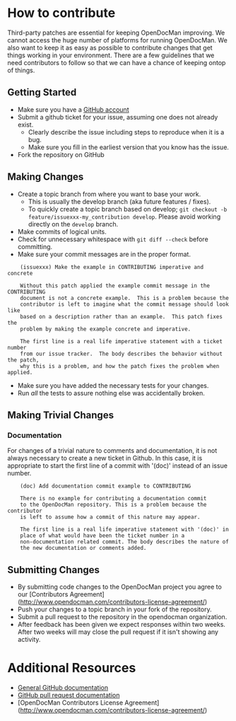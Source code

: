 # How to contribute

Third-party patches are essential for keeping OpenDocMan improving. We cannot
access the huge number of platforms for running OpenDocMan. We also want to keep it as 
easy as possible to contribute changes that get things working in your environment. 
There are a few guidelines that we need contributors to follow so that we can 
have a chance of keeping ontop of things.

## Getting Started

* Make sure you have a [GitHub account](https://github.com/signup/free)
* Submit a github ticket for your issue, assuming one does not already exist.
  * Clearly describe the issue including steps to reproduce when it is a bug.
  * Make sure you fill in the earliest version that you know has the issue.
* Fork the repository on GitHub

## Making Changes

* Create a topic branch from where you want to base your work.
  * This is usually the develop branch (aka future features / fixes).
  * To quickly create a topic branch based on develop; `git checkout -b
    feature/issuexxx-my_contribution develop`. Please avoid working directly on the
    `develop` branch.
* Make commits of logical units.
* Check for unnecessary whitespace with `git diff --check` before committing.
* Make sure your commit messages are in the proper format.

````
    (issuexxx) Make the example in CONTRIBUTING imperative and concrete

    Without this patch applied the example commit message in the CONTRIBUTING
    document is not a concrete example.  This is a problem because the
    contributor is left to imagine what the commit message should look like
    based on a description rather than an example.  This patch fixes the
    problem by making the example concrete and imperative.

    The first line is a real life imperative statement with a ticket number
    from our issue tracker.  The body describes the behavior without the patch,
    why this is a problem, and how the patch fixes the problem when applied.
````

* Make sure you have added the necessary tests for your changes.
* Run _all_ the tests to assure nothing else was accidentally broken.

## Making Trivial Changes

### Documentation

For changes of a trivial nature to comments and documentation, it is not
always necessary to create a new ticket in Github. In this case, it is
appropriate to start the first line of a commit with '(doc)' instead of
an issue number. 

````
    (doc) Add documentation commit example to CONTRIBUTING

    There is no example for contributing a documentation commit
    to the OpenDocMan repository. This is a problem because the contributor
    is left to assume how a commit of this nature may appear.

    The first line is a real life imperative statement with '(doc)' in
    place of what would have been the ticket number in a 
    non-documentation related commit. The body describes the nature of
    the new documentation or comments added.
````

## Submitting Changes

* By submitting code changes to the OpenDocMan project you agree to our 
  [Contributors Agreement] (http://www.opendocman.com/contributors-license-agreement/)
* Push your changes to a topic branch in your fork of the repository.
* Submit a pull request to the repository in the opendocman organization.
* After feedback has been given we expect responses within two weeks. After two
  weeks will may close the pull request if it isn't showing any activity.

# Additional Resources

* [General GitHub documentation](http://help.github.com/)
* [GitHub pull request documentation](http://help.github.com/send-pull-requests/)
* [OpenDocMan Contributors License Agreement] (http://www.opendocman.com/contributors-license-agreement/)
